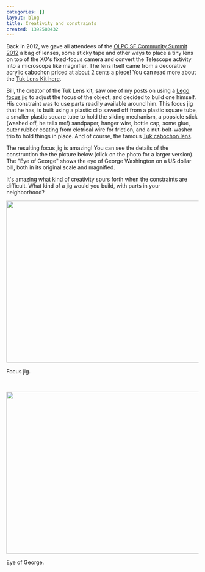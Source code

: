 ```yaml
---
categories: []
layout: blog
title: Creativity and constraints
created: 1392580432
---
```

<p>Back in 2012, we gave all attendees of the <a href="http://www.olpcsf.org/CommunitySummit2012/" target="_blank">OLPC SF Community Summit 2012</a> a bag of lenses, some sticky tape and other ways to place a tiny lens on top of the XO&#39;s fixed-focus camera and convert the Telescope activity into a microscope like magnifier. The lens itself came from a decorative acrylic cabochon priced at about 2 cents a piece! You can read more about the <a href="http://www.olpcsf.org/node/117" target="_blank">Tuk Lens Kit here</a>.</p>
<p>Bill, the creator of the Tuk Lens kit, saw one of my posts on using a <a href="http://www.olpcsf.org/node/124" target="_blank">Lego focus jig</a> to adjust the focus of the object, and decided to build one himself. His constraint was to use parts readily available around him. This focus jig that he has, is built using a plastic clip sawed off from a plastic square tube, a smaller plastic square tube to hold the sliding mechanism, a popsicle stick (washed off, he tells me!) sandpaper, hanger wire, bottle cap, some glue, outer rubber coating from eletrical wire for friction, and a nut-bolt-washer trio to hold things in place. And of course, the famous <a href="http://www.olpcsf.org/node/54" target="_blank">Tuk cabochon lens</a>.</p>
<p>The resulting focus jig is amazing! You can see the details of the construction the the picture below (click on the photo for a larger version). The &quot;Eye of George&quot; shows the eye of George Washington on a US dollar bill, both in its original scale and magnified.</p>
<p>It&#39;s amazing what kind of creativity spurs forth when the constraints are difficult. What kind of a jig would you build, with parts in your neighborhood?</p>
<p><a href="{{ site.baseurl }}/sites/default/files/u8/DSC_0211.JPG" target="_blank"><img alt="" src="{{ site.baseurl }}/sites/default/files/u8/DSC_0211.JPG" style="width: 640px; height: 424px;" /></a></p>
<p>Focus jig.</p>
<p>&nbsp;</p>
<p><a href="{{ site.baseurl }}/sites/default/files/u8/DSC_0207.JPG" target="_blank"><img alt="" src="{{ site.baseurl }}/sites/default/files/u8/DSC_0207.JPG" style="width: 640px; height: 424px;" /></a></p>
<p>Eye of George.</p>
